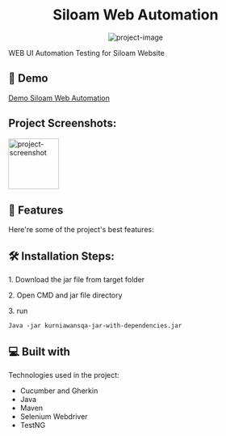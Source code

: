 <h1 align="center" id="title">Siloam Web Automation</h1>

<p align="center"><img src="https://socialify.git.ci/kurniawanajisaputro/SIloam_Web_Automation/image?language=1&name=1&owner=1&pattern=Brick%20Wall&stargazers=1&theme=Dark" alt="project-image"></p>

<p id="description">WEB UI Automation Testing for Siloam Website</p>

<h2>🚀 Demo</h2>

[Demo Siloam Web Automation]([https://youtu.be/DtX3yP_UeUg](https://youtu.be/gA4xHARZbVU))

<h2>Project Screenshots:</h2>

<img src="" alt="project-screenshot" width="100" height="100/">

  
  
<h2>🧐 Features</h2>

Here're some of the project's best features:

<h2>🛠️ Installation Steps:</h2>

<p>1. Download the jar file from target folder</p>

<p>2. Open CMD and jar file directory</p>

<p>3. run</p>

```
Java -jar kurniawansqa-jar-with-dependencies.jar
```

  
<h2>💻 Built with</h2>

Technologies used in the project:

*   Cucumber and Gherkin
*   Java
*   Maven
*   Selenium Webdriver
*   TestNG
